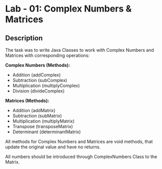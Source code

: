 # Lab - 01: Complex Numbers & Matrices

## Description
The task was to write Java Classes to work with Complex Numbers and Matrices with corresponding operations:

**Complex Numbers (Methods):**
- Addition (addComplex)
- Subtraction (subComplex)
- Multiplication (multiplyComplex)
- Division (divideComplex)

**Matrices (Methods):**
- Addition (addMatrix)
- Subtraction (subMatrix)
- Multiplication (multiplyMatrix)
- Transpose (transposeMatrix)
- Determinant (determinantMatrix)

All methods for Complex Numbers and Matrices are void methods, that update the original value and have no returns.

All numbers should be introduced through ComplexNumbers Class to the Matrix.

